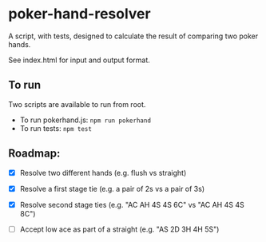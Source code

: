 # poker-hand-resolver
A script, with tests, designed to calculate the result of comparing two poker hands.

See index.html for input and output format.

## To run 
Two scripts are available to run from root.

- To run pokerhand.js: `npm run pokerhand`
- To run tests: `npm test`

## Roadmap:
- [x] Resolve two different hands (e.g. flush vs straight)
- [x] Resolve a first stage tie (e.g. a pair of 2s vs a pair of 3s)
- [x] Resolve second stage ties (e.g. "AC AH 4S 4S 6C" vs "AC AH 4S 4S 8C")
- [ ] Accept low ace as part of a straight (e.g. "AS 2D 3H 4H 5S") 

